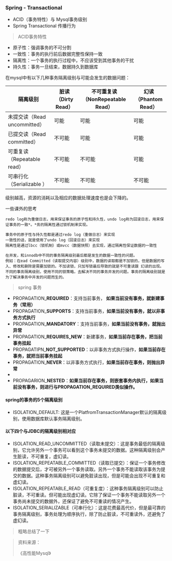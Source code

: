 ### Spring - Transactional

* ACID（事务特性）与 Mysql事务级别
* Spring Transactional 传播行为

> ACID事务特性

- 原子性：强调事务的不可分割
- 一致性：事务的执行前后数据完整性保持一致
- 隔离性：一个事务的执行过程中，不应该受到其他事务的干扰
- 持久性：事务一旦结束，数据持久到数据库

在mysql中有以下几种事务隔离级别与可能会发生的数据问题：

| 隔离级别                     | 脏读（Dirty Read） | 不可重复读（NonRepeatable Read） | 幻读（Phantom Read） |
| ---------------------------- | ------------------ | -------------------------------- | -------------------- |
| 未提交读（Read uncommitted） | 可能               | 可能                             | 可能                 |
| 已提交读（Read committed）   | 不可能             | 可能                             | 可能                 |
| 可重复读（Repeatable read）  | 不可能             | 不可能                           | 可能                 |
| 可串行化（Serializable ）    | 不可能             | 不可能                           | 不可能               |

级别越高，资源的消耗以及相应的数据处理速度也是会下降的。

一些课外的思考

~~~~shell
redo log称为重做日志，用来保证事务的原子性和持久性，undo log称为回滚日志，用来保证事务的一致*。*务的隔离性通过锁机制来实现。

事务中的原子性与持久性都是通过redo log（重做日志）来实现
一致性的话，就是使用了undo log（回滚日志）来实现
隔离性是通过lbcc（锁机制）或mvcc（数据快照）去实现，通过隔离性保证数据的一致性

在并发，和innodb中不同的事务隔离级别最后都是发生的数据一致性的问题。
例如：在ead Committed（读取提交内容）级别中，数据的读取都是不加锁的，但是数据的写入、修改和删除是需要加锁的。不加读锁，只加写锁最后导致的就是不可重读跟 幻读的出现。
不同的事务隔离级别，使用不同的锁策略，去解决不同的事务并发的问题。事务的隔离级别就是为了解决事务中并发的问题而生的。

~~~~

> spring 事务

- PROPAGATION_**REQUIRED**：支持当前事务， **如果当前没有事务，就新建事务（常用）**
- PROPAGATION_**SUPPORTS**：支持当前事务，**如果当前没有事务，就以非事务方式执行**
- PROPAGATION_**MANDATORY**：支持当前事务，**如果当前没有事务，就抛出异常**
- PROPAGATION_**REQUIRES_NEW**：新建事务，**如果当前存在事务，把当前事务挂起**
- PROPAGATIPN_**NOT_SUPPORTED**：以非事务方式执行操作，**如果当前存在事务，就把当前事务挂起**
- PROPAGATION_**NEVER**：以非事务方式执行，**如果当前存在事务，则抛出异常**
- 
- PROPAGARION_**NESTED**：**如果当前存在事务，则嵌套事务内执行，如果当前没有事务，则进行与PROPAGATION_REQUIRED类似操作。**

#### spring的事务的5个隔离级别

- ISOLATION_DEFAULT: 这是一个PlatfromTransactionManager默认的隔离级别，使用数据库默认事务隔离级别。

#### 以下四个与JDBC的隔离级别相对应

- ISOLATION_READ_UNCOMMITTED（读取未提交）：这是事务最低的隔离级别，它允许另外一个事务可以看到这个事务未提交的数据。这种隔离级别会产生脏读，不可重复，虚幻读。
- ISOLATION_REPEATABLE_COMMITTED（读取已提交）：保证一个事务修改的数据提交后，才可被另外一个事务读取。另外一个事务不能读取该事务为提交的数据。这种事务隔离级别可以避免脏读出现，但是可能会出现不可重复和虚幻读。
- ISOLATION_REPEATABLE_READ（可重复度）：这种事务隔离级别可以防止脏读，不可重读。但可能出现虚幻读。它除了保证一个事务不能读取另外一个事务尚未提交的数据外，还保证了避免不可重读的情况产生。
- ISOLATION_SERIALIZABLE（可串行化）：这是花费最高代价，但是最可靠的事务隔离级别，事务处理为顺序执行，除了防止脏读，不可重读外，还避免了虚幻读。

> 粗略总结了一下

>资料来源：
>
>《高性能Mysql》